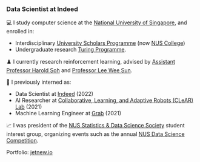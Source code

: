 ### Data Scientist at Indeed

💻 I study computer science at the [National University of Singapore](https://www.comp.nus.edu.sg), and enrolled in:
* Interdisciplinary [University Scholars Programme](https://www.usp.nus.edu.sg) (now [NUS College](https://nuscollege.nus.edu.sg))
* Undergraduate research [Turing Programme](https://www.comp.nus.edu.sg/programmes/ug/cs/tp).

♟️ I currently research reinforcement learning, advised by [Assistant Professor Harold Soh](https://haroldsoh.com) and [Professor Lee Wee Sun](https://www.comp.nus.edu.sg/~leews).

💼 I previously interned as:

* Data Scientist at [Indeed](https://www.indeed.jobs) (2022)
* AI Researcher at [Collaborative, Learning, and Adaptive Robots (CLeAR) Lab](https://clear-nus.github.io) (2021)
* Machine Learning Engineer at [Grab](https://www.grab.com/sg) (2021)

📈 I was president of the [NUS Statistics & Data Science Society](https://sites.google.com/view/nussds) student interest group, organizing events such as the annual [NUS Data Science Competition](https://sites.google.com/view/nussds/articles/reflections-about-dac).

Portfolio: [jetnew.io](https://jetnew.io)
